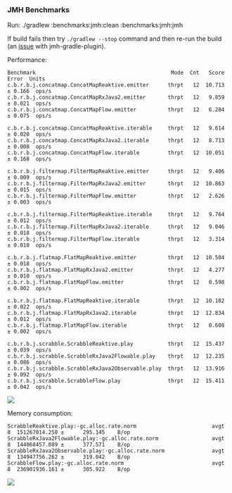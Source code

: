### JMH Benchmarks

Run: ./gradlew :benchmarks:jmh:clean :benchmarks:jmh:jmh

If build fails then try `./gradlew --stop` command and then re-run the build
(an [issue](https://github.com/melix/jmh-gradle-plugin/issues/132) with jmh-gradle-plugin).

Performance:
```
Benchmark                                           Mode  Cnt   Score   Error  Units
c.b.r.b.j.concatmap.ConcatMapReaktive.emitter      thrpt   12  10.713 ± 0.166  ops/s
c.b.r.b.j.concatmap.ConcatMapRxJava2.emitter       thrpt   12   9.859 ± 0.021  ops/s
c.b.r.b.j.concatmap.ConcatMapFlow.emitter          thrpt   12   6.284 ± 0.075  ops/s

c.b.r.b.j.concatmap.ConcatMapReaktive.iterable     thrpt   12   9.614 ± 0.020  ops/s
c.b.r.b.j.concatmap.ConcatMapRxJava2.iterable      thrpt   12   8.713 ± 0.008  ops/s
c.b.r.b.j.concatmap.ConcatMapFlow.iterable         thrpt   12  10.051 ± 0.168  ops/s

c.b.r.b.j.filtermap.FilterMapReaktive.emitter      thrpt   12   9.406 ± 0.009  ops/s
c.b.r.b.j.filtermap.FilterMapRxJava2.emitter       thrpt   12  10.863 ± 0.015  ops/s
c.b.r.b.j.filtermap.FilterMapFlow.emitter          thrpt   12   2.626 ± 0.003  ops/s

c.b.r.b.j.filtermap.FilterMapReaktive.iterable     thrpt   12   9.764 ± 0.012  ops/s
c.b.r.b.j.filtermap.FilterMapRxJava2.iterable      thrpt   12   9.046 ± 0.018  ops/s
c.b.r.b.j.filtermap.FilterMapFlow.iterable         thrpt   12   3.314 ± 0.010  ops/s

c.b.r.b.j.flatmap.FlatMapReaktive.emitter          thrpt   12  10.504 ± 0.018  ops/s
c.b.r.b.j.flatmap.FlatMapRxJava2.emitter           thrpt   12   4.277 ± 0.010  ops/s
c.b.r.b.j.flatmap.FlatMapFlow.emitter              thrpt   12   0.598 ± 0.002  ops/s

c.b.r.b.j.flatmap.FlatMapReaktive.iterable         thrpt   12  10.182 ± 0.022  ops/s
c.b.r.b.j.flatmap.FlatMapRxJava2.iterable          thrpt   12  12.834 ± 0.012  ops/s
c.b.r.b.j.flatmap.FlatMapFlow.iterable             thrpt   12   0.608 ± 0.002  ops/s

c.b.r.b.j.scrabble.ScrabbleReaktive.play           thrpt   12  15.437 ± 0.039  ops/s
c.b.r.b.j.scrabble.ScrabbleRxJava2Flowable.play    thrpt   12  12.235 ± 0.086  ops/s
c.b.r.b.j.scrabble.ScrabbleRxJava2Observable.play  thrpt   12  13.916 ± 0.092  ops/s
c.b.r.b.j.scrabble.ScrabbleFlow.play               thrpt   12  15.411 ± 0.042  ops/s
```

<img src="https://raw.githubusercontent.com/badoo/Reaktive/master/assets/benchmarks_performance.png">

Memory consumption:
```
ScrabbleReaktive.play:·gc.alloc.rate.norm                        avgt    8  151267014.250 ±      295.145    B/op
ScrabbleRxJava2Flowable.play:·gc.alloc.rate.norm                 avgt    8  144068457.089 ±      377.571    B/op
ScrabbleRxJava2Observable.play:·gc.alloc.rate.norm               avgt    8  134947756.262 ±      319.042    B/op
ScrabbleFlow.play:·gc.alloc.rate.norm                            avgt    8  236901936.161 ±      305.922    B/op
```

<img src="https://raw.githubusercontent.com/badoo/Reaktive/master/assets/benchmarks_memory.png">
